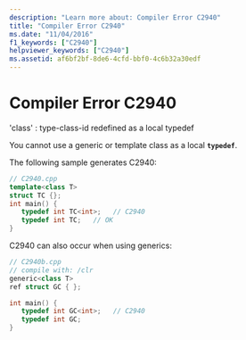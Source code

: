 ```yaml
---
description: "Learn more about: Compiler Error C2940"
title: "Compiler Error C2940"
ms.date: "11/04/2016"
f1_keywords: ["C2940"]
helpviewer_keywords: ["C2940"]
ms.assetid: af6bf2bf-8de6-4cfd-bbf0-4c6b32a30edf
---
```

# Compiler Error C2940

'class' : type-class-id redefined as a local typedef

You cannot use a generic or template class as a local **`typedef`**.

The following sample generates C2940:

```cpp
// C2940.cpp
template<class T>
struct TC {};
int main() {
   typedef int TC<int>;   // C2940
   typedef int TC;   // OK
}
```

C2940 can also occur when using generics:

```cpp
// C2940b.cpp
// compile with: /clr
generic<class T>
ref struct GC { };

int main() {
   typedef int GC<int>;   // C2940
   typedef int GC;
}
```
